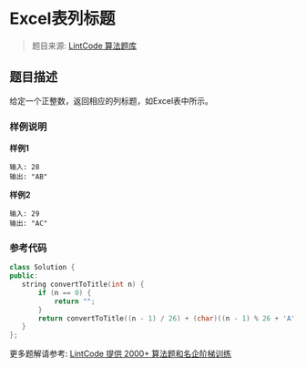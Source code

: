 # Excel表列标题
 > 题目来源: [LintCode 算法题库](https://www.lintcode.com/problem/excel-sheet-column-title/?utm_source=sc-github-wzz)
 ## 题目描述
 给定一个正整数，返回相应的列标题，如Excel表中所示。
 ### 样例说明
 **样例1**

```
输入: 28
输出: "AB"
```

**样例2**

```
输入: 29
输出: "AC"
```
 ### 参考代码
 ```cpp
class Solution {
public:
    string convertToTitle(int n) {
        if (n == 0) {
            return "";
        }
        return convertToTitle((n - 1) / 26) + (char)((n - 1) % 26 + 'A');
    }
};
```
 更多题解请参考: [LintCode 提供 2000+ 算法题和名企阶梯训练](https://www.lintcode.com/problem/?utm_source=sc-github-wzz)